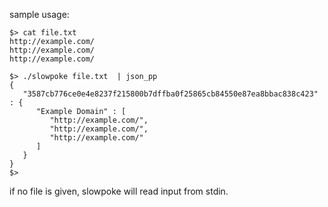 sample usage:
```
$> cat file.txt 
http://example.com/
http://example.com/
http://example.com/
```
```
$> ./slowpoke file.txt  | json_pp 
{
   "3587cb776ce0e4e8237f215800b7dffba0f25865cb84550e87ea8bbac838c423" : {
      "Example Domain" : [
         "http://example.com/",
         "http://example.com/",
         "http://example.com/"
      ]
   }
}
$> 
```

if no file is given, slowpoke will read input from stdin.
